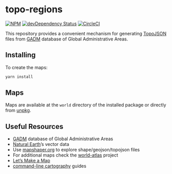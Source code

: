 # topo-regions

[![NPM](https://badge.fury.io/js/topo-regions.svg)](https://www.npmjs.com/package/topo-regions)
[![devDependency Status](https://david-dm.org/quantmind/topo-regions/dev-status.svg)](https://david-dm.org/quantmind/topo-regions#info=devDependencies)
[![CircleCI](https://circleci.com/gh/quantmind/topo-regions.svg?style=svg)](https://circleci.com/gh/quantmind/topo-regions)


This repository provides a convenient mechanism for generating [TopoJSON][] files from [GADM][] database of Global Administrative Areas.

## Installing

To create the maps:
```bash
yarn install
```

## Maps

Maps are available at the ``world`` directory of the installed package or directly from [unpkg](https://unpkg.com/topo-regions/).

## Useful Resources

* [GADM][] database of Global Administrative Areas
* [Natural Earth](http://www.naturalearthdata.com/downloads)’s vector data
* Use [mapshaper.org](http://mapshaper.org/) to explore shape/geojson/topojson files
* For additional maps check the [world-atlas][] project
* [Let’s Make a Map](http://bost.ocks.org/mike/map/)
* [command-line cartography](https://medium.com/@mbostock/command-line-cartography-part-1-897aa8f8ca2c) guides


[TopoJSON]: https://github.com/topojson/topojson
[GADM]: http://www.gadm.org
[world-atlas]: https://github.com/topojson/world-atlas
